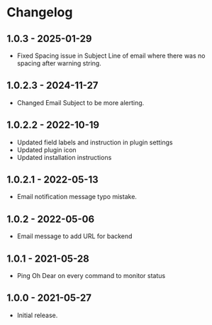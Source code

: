# Changelog

## 1.0.3 - 2025-01-29
- Fixed Spacing issue in Subject Line of email where there was no spacing after warning string.

## 1.0.2.3 - 2024-11-27
- Changed Email Subject to be more alerting.

## 1.0.2.2 - 2022-10-19
- Updated field labels and instruction in plugin settings
- Updated plugin icon
- Updated installation instructions

## 1.0.2.1 - 2022-05-13
- Email notification message typo mistake.

## 1.0.2 - 2022-05-06
- Email message to add URL for backend

## 1.0.1 - 2021-05-28
- Ping Oh Dear on every command to monitor status

## 1.0.0 - 2021-05-27
- Initial release.
